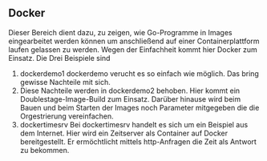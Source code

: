 ## Docker
Dieser Bereich dient dazu, zu zeigen, wie Go-Programme in Images eingearbeitet werden können um anschließend auf einer Containerplattform laufen gelassen zu werden. Wegen der Einfachheit kommt hier Docker zum Einsatz.
Die Drei Beispiele sind
1. dockerdemo1
   dockerdemo verucht es so einfach wie möglich. Das bring gewisse Nachteile mit sich.
2. Diese Nachteile werden in dockerdemo2 behoben. Hier kommt ein Doublestage-Image-Build zum Einsatz. Darüber hinause wird beim Bauen und beim Starten der Images noch Parameter mitgegeben die die Orgestrierung vereinfachen.
3. dockertimesrv
   Bei dockertimesrv handelt es sich um ein Beispiel aus dem Internet. Hier wird ein Zeitserver als Container auf Docker bereitgestellt. Er ermöchtlicht mittels http-Anfragen die Zeit als Antwort zu bekommen.
